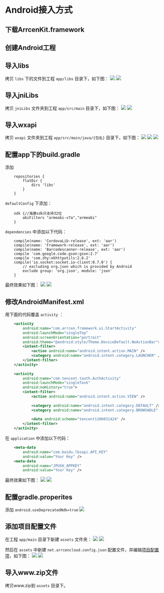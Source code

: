 # Android接入方式
## 下载ArrcenKit.framework

## 创建Android工程

## 导入libs
拷贝 `libs` 下的文件到工程 `app/libs` 目录下，如下图：
![](/image/Android/2.1.png)
![](/image/Android/2.2.png)

## 导入jniLibs
拷贝 `jniLibs` 文件夹到工程 `app/src/main` 目录下，如下图：
![](/image/Android/3.0.png)
![](/image/Android/3.1.png)

## 导入wxapi
拷贝 `wxapi` 文件夹到工程 `app/src/main/java/{包名}` 目录下，如下图：
![](/image/Android/9.1.png)
![](/image/Android/9.0.png)
![](/image/Android/9.2.png)

## 配置app下的build.gradle
添加

```
    repositories {
        flatDir {
            dirs 'libs'
        }
    }
```

`defaultConfig` 下添加：

```
    ndk {//海康sdk只支持32位
        abiFilters "armeabi-v7a","armeabi"
    }
```

`dependencies` 中添加以下代码：

```
    compile(name: 'CordovaLib-release', ext: 'aar')
    compile(name: 'Framework-release', ext: 'aar')
    compile(name: 'Barcodescanner-release', ext: 'aar')
    compile 'com.google.code.gson:gson:2.7'
    compile 'com.zhy:okhttputils:2.6.2'
    compile('io.socket:socket.io-client:0.7.0') {
        // excluding org.json which is provided by Android
        exclude group: 'org.json', module: 'json'
    }
```

最终效果如下图：
![](/image/Android/4.0.png)
![](/image/Android/4.1.png)

## 修改AndroidManifest.xml
用下面的代码覆盖 `activity` ：
```xml
    <activity
        android:name="com.arrcen.framework.ui.StartActivity"
        android:launchMode="singleTop"
        android:screenOrientation="portrait"
        android:theme="@android:style/Theme.DeviceDefault.NoActionBar">
        <intent-filter>
            <action android:name="android.intent.action.MAIN" />
            <category android:name="android.intent.category.LAUNCHER" />
        </intent-filter>
    </activity>
    
    <activity
        android:name="com.tencent.tauth.AuthActivity"
        android:launchMode="singleTask"
        android:noHistory="true">
        <intent-filter>
            <action android:name="android.intent.action.VIEW" />
            
            <category android:name="android.intent.category.DEFAULT" />
            <category android:name="android.intent.category.BROWSABLE" />
            
            <data android:scheme="tencent1106031424" />
        </intent-filter>
    </activity>
```

在 `application` 中添加以下代码：

```xml
    <meta-data
        android:name="com.baidu.lbsapi.API_KEY"
        android:value="Your Key" />
    <meta-data
        android:name="JPUSH_APPKEY"
        android:value="Your Key" />
```

最终效果如下图：
![](/image/Android/5.0.png)
![](/image/Android/5.1.png)

## 配置gradle.properites
添加  `android.useDeprecatedNdk=true`
![](/image/Android/6.0.png)

## 添加项目配置文件
在工程 `app/main` 目录下新建 `assets` 文件夹：
![](/image/Android/7.0.png)
![](/image/Android/7.1.png)

然后在 `assets` 中新建 `net.arrcencloud.config.json` 配置文件，并编辑[项目配置项](/xiang-mu-pei-zhi-xiang.md)，如下图：
![](/image/Android/8.0.png)
![](/image/Android/8.1.png)

## 导入www.zip文件
拷贝www.zip到 `assets` 目录下。